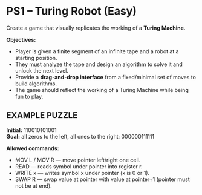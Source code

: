 # PS1 – Turing Robot (Easy)

Create a game that visually replicates the working of a **Turing Machine**.

**Objectives:**

- Player is given a finite segment of an infinite tape and a robot at a starting position.
- They must analyze the tape and design an algorithm to solve it and unlock the next level.
- Provide a **drag-and-drop interface** from a fixed/minimal set of moves to build algorithms.
- The game should reflect the working of a Turing Machine while being fun to play.

## EXAMPLE PUZZLE
**Initial:** 110010101001 </br>
**Goal:** all zeros to the left, all ones to the right: 000000111111

**Allowed commands:**
- MOV L / MOV R — move pointer left/right one cell.
- READ — reads symbol under pointer into register r.
- WRITE x — writes symbol x under pointer (x is 0 or 1).
- SWAP R — swap value at pointer with value at pointer+1 (pointer must not be at end).
